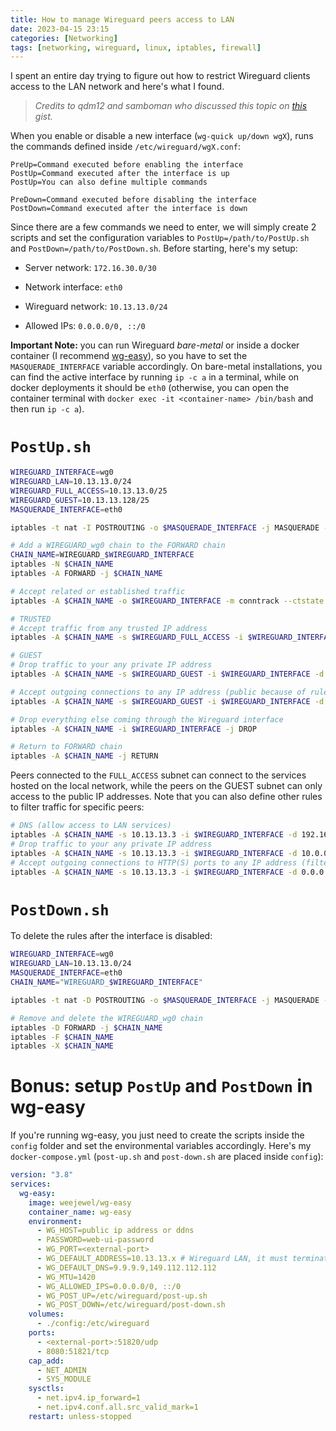 ```yaml
---
title: How to manage Wireguard peers access to LAN
date: 2023-04-15 23:15
categories: [Networking]
tags: [networking, wireguard, linux, iptables, firewall]
---
```


I spent an entire day trying to figure out how to restrict Wireguard clients access to the LAN network and here's what I found.

> *Credits to qdm12 and samboman who discussed this topic on [this](https://gist.github.com/qdm12/4e0e4f9d1a34db9cf63ebb0997827d0d) gist.*

When you enable or disable a new interface (`wg-quick up/down wgX`), runs the commands defined inside `/etc/wireguard/wgX.conf`:

```text
PreUp=Command executed before enabling the interface
PostUp=Command executed after the interface is up
PostUp=You can also define multiple commands

PreDown=Command executed before disabling the interface
PostDown=Command executed after the interface is down
```

Since there are a few commands we need to enter, we will simply create 2 scripts and set the configuration variables to `PostUp=/path/to/PostUp.sh` and `PostDown=/path/to/PostDown.sh`.
Before starting, here's my setup:

* Server network: `172.16.30.0/30`

* Network interface: `eth0`

* Wireguard network: `10.13.13.0/24`

* Allowed IPs: `0.0.0.0/0, ::/0`

**Important Note:** you can run Wireguard *bare-metal* or inside a docker container (I recommend [wg-easy](https://hub.docker.com/r/weejewel/wg-easy)), so you have to set the `MASQUERADE_INTERFACE` variable accordingly. On bare-metal installations, you can find the active interface by running `ip -c a` in a terminal, while on docker deployments it should be `eth0` (otherwise, you can open the container terminal with `docker exec -it <container-name> /bin/bash` and then run `ip -c a`).

# `PostUp.sh`

```bash
WIREGUARD_INTERFACE=wg0
WIREGUARD_LAN=10.13.13.0/24
WIREGUARD_FULL_ACCESS=10.13.13.0/25
WIREGUARD_GUEST=10.13.13.128/25
MASQUERADE_INTERFACE=eth0

iptables -t nat -I POSTROUTING -o $MASQUERADE_INTERFACE -j MASQUERADE -s $WIREGUARD_LAN

# Add a WIREGUARD_wg0 chain to the FORWARD chain
CHAIN_NAME=WIREGUARD_$WIREGUARD_INTERFACE
iptables -N $CHAIN_NAME
iptables -A FORWARD -j $CHAIN_NAME

# Accept related or established traffic
iptables -A $CHAIN_NAME -o $WIREGUARD_INTERFACE -m conntrack --ctstate RELATED,ESTABLISHED -j ACCEPT

# TRUSTED
# Accept traffic from any trusted IP address
iptables -A $CHAIN_NAME -s $WIREGUARD_FULL_ACCESS -i $WIREGUARD_INTERFACE -j ACCEPT

# GUEST
# Drop traffic to your any private IP address
iptables -A $CHAIN_NAME -s $WIREGUARD_GUEST -i $WIREGUARD_INTERFACE -d 10.0.0.0/8,172.16.0.0/12,192.168.0.0/16 -j DROP

# Accept outgoing connections to any IP address (public because of rule above)
iptables -A $CHAIN_NAME -s $WIREGUARD_GUEST -i $WIREGUARD_INTERFACE -d 0.0.0.0/0 -j ACCEPT

# Drop everything else coming through the Wireguard interface
iptables -A $CHAIN_NAME -i $WIREGUARD_INTERFACE -j DROP

# Return to FORWARD chain
iptables -A $CHAIN_NAME -j RETURN
```

Peers connected to the `FULL_ACCESS` subnet can connect to the services hosted on the local network, while the peers on the GUEST subnet can only access to the public IP addresses. Note that you can also define other rules to filter traffic for specific peers:

```bash
# DNS (allow access to LAN services)
iptables -A $CHAIN_NAME -s 10.13.13.3 -i $WIREGUARD_INTERFACE -d 192.168.1.1 -p udp --dport 53 -j ACCEPT
# Drop traffic to your any private IP address
iptables -A $CHAIN_NAME -s 10.13.13.3 -i $WIREGUARD_INTERFACE -d 10.0.0.0/8,172.16.0.0/12,192.168.0.0/16 -j DROP
# Accept outgoing connections to HTTP(S) ports to any IP address (filter access to public services)
iptables -A $CHAIN_NAME -s 10.13.13.3 -i $WIREGUARD_INTERFACE -d 0.0.0.0/0 -p tcp -m multiport --dports 80,443 -j ACCEPT
```
# `PostDown.sh`

To delete the rules after the interface is disabled:

```bash
WIREGUARD_INTERFACE=wg0
WIREGUARD_LAN=10.13.13.0/24
MASQUERADE_INTERFACE=eth0
CHAIN_NAME="WIREGUARD_$WIREGUARD_INTERFACE"

iptables -t nat -D POSTROUTING -o $MASQUERADE_INTERFACE -j MASQUERADE -s $WIREGUARD_LAN

# Remove and delete the WIREGUARD_wg0 chain
iptables -D FORWARD -j $CHAIN_NAME
iptables -F $CHAIN_NAME
iptables -X $CHAIN_NAME
```

# Bonus: setup `PostUp` and `PostDown` in wg-easy

If you're running wg-easy, you just need to create the scripts inside the `config` folder and set the environmental variables accordingly. Here's my `docker-compose.yml` (`post-up.sh` and `post-down.sh` are placed inside `config`):

```yml
version: "3.8"
services:
  wg-easy:
    image: weejewel/wg-easy
    container_name: wg-easy
    environment:
      - WG_HOST=public ip address or ddns
      - PASSWORD=web-ui-password
      - WG_PORT=<external-port>
      - WG_DEFAULT_ADDRESS=10.13.13.x # Wireguard LAN, it must terminate with .x
      - WG_DEFAULT_DNS=9.9.9.9,149.112.112.112
      - WG_MTU=1420
      - WG_ALLOWED_IPS=0.0.0.0/0, ::/0
      - WG_POST_UP=/etc/wireguard/post-up.sh
      - WG_POST_DOWN=/etc/wireguard/post-down.sh
    volumes:
      - ./config:/etc/wireguard
    ports:
      - <external-port>:51820/udp
      - 8080:51821/tcp
    cap_add:
      - NET_ADMIN
      - SYS_MODULE
    sysctls:
      - net.ipv4.ip_forward=1
      - net.ipv4.conf.all.src_valid_mark=1
    restart: unless-stopped
```
